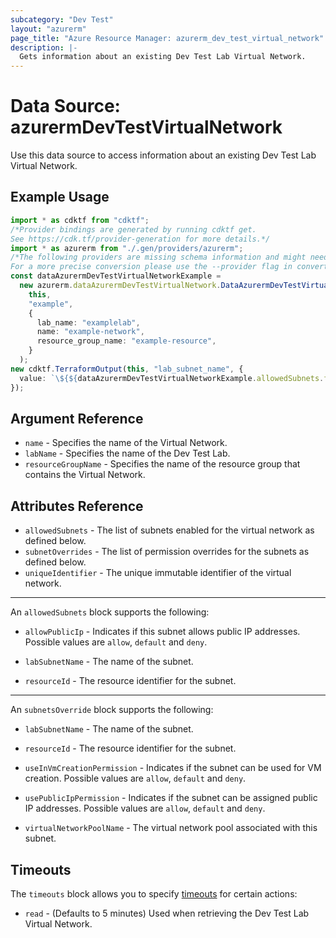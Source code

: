 ```yaml
---
subcategory: "Dev Test"
layout: "azurerm"
page_title: "Azure Resource Manager: azurerm_dev_test_virtual_network"
description: |-
  Gets information about an existing Dev Test Lab Virtual Network.
---
```


# Data Source: azurermDevTestVirtualNetwork

Use this data source to access information about an existing Dev Test Lab Virtual Network.

## Example Usage

```typescript
import * as cdktf from "cdktf";
/*Provider bindings are generated by running cdktf get.
See https://cdk.tf/provider-generation for more details.*/
import * as azurerm from "./.gen/providers/azurerm";
/*The following providers are missing schema information and might need manual adjustments to synthesize correctly: azurerm.
For a more precise conversion please use the --provider flag in convert.*/
const dataAzurermDevTestVirtualNetworkExample =
  new azurerm.dataAzurermDevTestVirtualNetwork.DataAzurermDevTestVirtualNetwork(
    this,
    "example",
    {
      lab_name: "examplelab",
      name: "example-network",
      resource_group_name: "example-resource",
    }
  );
new cdktf.TerraformOutput(this, "lab_subnet_name", {
  value: `\${${dataAzurermDevTestVirtualNetworkExample.allowedSubnets.fqn}[0].lab_subnet_name}`,
});

```

## Argument Reference

* `name` - Specifies the name of the Virtual Network.
* `labName` - Specifies the name of the Dev Test Lab.
* `resourceGroupName` - Specifies the name of the resource group that contains the Virtual Network.

## Attributes Reference

* `allowedSubnets` - The list of subnets enabled for the virtual network as defined below.
* `subnetOverrides` - The list of permission overrides for the subnets as defined below.
* `uniqueIdentifier` - The unique immutable identifier of the virtual network.

***

An `allowedSubnets` block supports the following:

*   `allowPublicIp` - Indicates if this subnet allows public IP addresses. Possible values are `allow`, `default` and `deny`.

*   `labSubnetName` - The name of the subnet.

*   `resourceId` - The resource identifier for the subnet.

***

An `subnetsOverride` block supports the following:

*   `labSubnetName` - The name of the subnet.

*   `resourceId` - The resource identifier for the subnet.

*   `useInVmCreationPermission` - Indicates if the subnet can be used for VM creation.  Possible values are `allow`, `default` and `deny`.

*   `usePublicIpPermission` - Indicates if the subnet can be assigned public IP addresses.  Possible values are `allow`, `default` and `deny`.

*   `virtualNetworkPoolName` - The virtual network pool associated with this subnet.

## Timeouts

The `timeouts` block allows you to specify [timeouts](https://www.terraform.io/language/resources/syntax#operation-timeouts) for certain actions:

* `read` - (Defaults to 5 minutes) Used when retrieving the Dev Test Lab Virtual Network.
